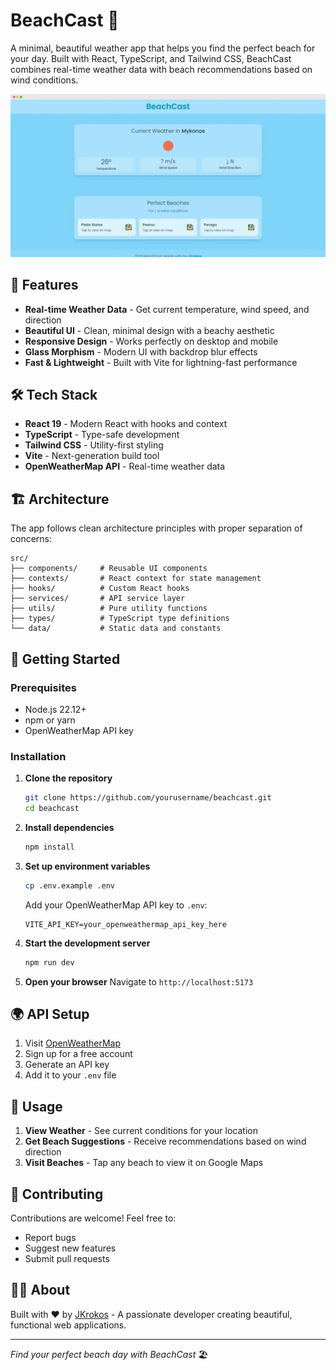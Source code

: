 # BeachCast 🌊

A minimal, beautiful weather app that helps you find the perfect beach for your day. Built with React, TypeScript, and Tailwind CSS, BeachCast combines real-time weather data with beach recommendations based on wind conditions.

![BeachCast App Screenshot](beachcast.webp)

## 🚀 Features

- **Real-time Weather Data** - Get current temperature, wind speed, and direction
- **Beautiful UI** - Clean, minimal design with a beachy aesthetic
- **Responsive Design** - Works perfectly on desktop and mobile
- **Glass Morphism** - Modern UI with backdrop blur effects
- **Fast & Lightweight** - Built with Vite for lightning-fast performance

## 🛠️ Tech Stack

- **React 19** - Modern React with hooks and context
- **TypeScript** - Type-safe development
- **Tailwind CSS** - Utility-first styling
- **Vite** - Next-generation build tool
- **OpenWeatherMap API** - Real-time weather data

## 🏗️ Architecture

The app follows clean architecture principles with proper separation of concerns:

```
src/
├── components/     # Reusable UI components
├── contexts/       # React context for state management
├── hooks/          # Custom React hooks
├── services/       # API service layer
├── utils/          # Pure utility functions
├── types/          # TypeScript type definitions
└── data/           # Static data and constants
```

## 🚀 Getting Started

### Prerequisites

- Node.js 22.12+
- npm or yarn
- OpenWeatherMap API key

### Installation

1. **Clone the repository**

   ```bash
   git clone https://github.com/yourusername/beachcast.git
   cd beachcast
   ```

2. **Install dependencies**

   ```bash
   npm install
   ```

3. **Set up environment variables**

   ```bash
   cp .env.example .env
   ```

   Add your OpenWeatherMap API key to `.env`:

   ```
   VITE_API_KEY=your_openweathermap_api_key_here
   ```

4. **Start the development server**

   ```bash
   npm run dev
   ```

5. **Open your browser**
   Navigate to `http://localhost:5173`

## 🌍 API Setup

1. Visit [OpenWeatherMap](https://openweathermap.org/api)
2. Sign up for a free account
3. Generate an API key
4. Add it to your `.env` file

## 📱 Usage

1. **View Weather** - See current conditions for your location
2. **Get Beach Suggestions** - Receive recommendations based on wind direction
3. **Visit Beaches** - Tap any beach to view it on Google Maps

## 🤝 Contributing

Contributions are welcome! Feel free to:

- Report bugs
- Suggest new features
- Submit pull requests

## 👨‍💻 About

Built with ❤️ by [JKrokos](https://jkrokos.dev) - A passionate developer creating beautiful, functional web applications.

---

_Find your perfect beach day with BeachCast_ 🏖️
